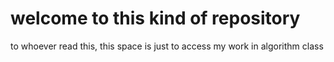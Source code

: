 # welcome to this kind of repository
to whoever read this, this space is just to access my work in algorithm class

